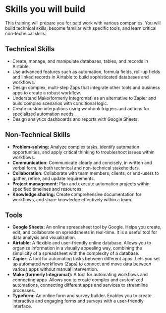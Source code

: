 # Skills you will build

This training will prepare you for paid work with various companies. You will build technical skills, become familiar with specific tools, and learn critical non-technical skills. 


## Technical Skills
- Create, manage, and manipulate databases, tables, and records in Airtable.
- Use advanced features such as automation, formula fields, roll-up fields and linked records in Airtable to build sophisticated databases and workflows.
- Design complex, multi-step Zaps that integrate other tools and business apps to create a robust workflow.
- Understand Make(formerly Integromat) as an alternative to Zapier and build complex scenarios with conditional logic.
- Create custom integrations using webhook triggers and actions for specialized automation needs.
- Design analytics dashboards and reports with Google Sheets.

## Non-Technical Skills

- **Problem-solving:** Analyze complex tasks, identify automation opportunities, and apply critical thinking to troubleshoot issues within workflows.
- **Communication:** Communicate clearly and concisely, in written and verbal form, to both technical and non-technical stakeholders.
- **Collaboration:** Collaborate with team members, clients, or end-users to gather, refine, and update requirements.
- **Project management:** Plan and execute automation projects within specified timelines and resources.
- **Knowledge sharing:** Create comprehensive documentation for workflows, and share knowledge effectively within a team.


##  Tools 
- **Google Sheets:** An online spreadsheet tool by Google. Helps you create, edit, 
  and collaborate on spreadsheets in real-time. It is a useful tool for data analysis and visualization.
- **Airtable:** A flexible and user-friendly online database. Allows you to organize 
  information in a visually appealing way, combining the simplicity of a spreadsheet with the complexity of a database.
- **Zapier:** A tool for automating tasks between different apps. Lets you set up 
  automated workflows (Zaps) to connect and move data between various apps without manual intervention.
- **Make (formerly Integromat):** A tool for automating workflows and connecting apps. 
  Allows you to create complex and customized automations, connecting different apps 
  and services to streamline processes.
- **Typeform:** An online form and survey builder. Enables you to create interactive 
  and engaging forms and surveys with a user-friendly interface.



